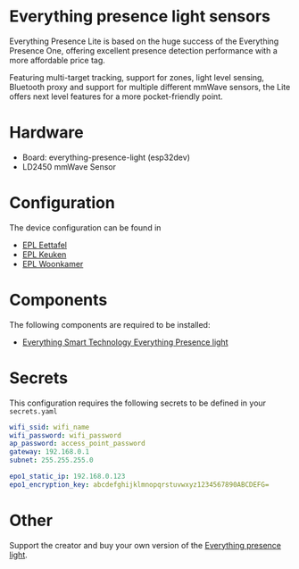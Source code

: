 # Everything presence light sensors

Everything Presence Lite is based on the huge success of the Everything Presence One, offering excellent presence detection performance with a more affordable price tag.

Featuring multi-target tracking, support for zones, light level sensing, Bluetooth proxy and support for multiple different mmWave sensors, the Lite offers next level features for a more pocket-friendly point.

# Hardware

- Board: everything-presence-light (esp32dev)
- LD2450 mmWave Sensor

# Configuration

The device configuration can be found in

- [EPL Eettafel](../everything-presence-lite-eettafel.yaml)
- [EPL Keuken](../everything-presence-lite-keuken.yaml)
- [EPL Woonkamer](../everything-presence-lite-woonkamer.yaml)

# Components

The following components are required to be installed:

- [Everything Smart Technology Everything Presence light](hhttps://github.com/EverythingSmartHome/everything-presence-lite/blob/main/everything-presence-lite-ha.yaml)

# Secrets

This configuration requires the following secrets to be defined in your `secrets.yaml`

```yaml
wifi_ssid: wifi_name
wifi_password: wifi_password
ap_password: access_point_password
gateway: 192.168.0.1
subnet: 255.255.255.0

epo1_static_ip: 192.168.0.123
epo1_encryption_key: abcdefghijklmnopqrstuvwxyz1234567890ABCDEFG=
```

# Other

Support the creator and buy your own version of the [Everything presence light](https://shop.everythingsmart.io/en-nl/products/everything-presence-lite).

